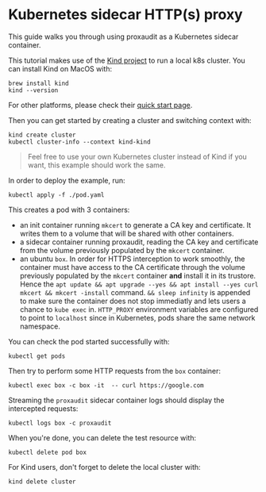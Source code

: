 # Kubernetes sidecar HTTP(s) proxy

This guide walks you through using proxaudit as a Kubernetes sidecar container.

This tutorial makes use of the [Kind project](https://kind.sigs.k8s.io/) to run a local k8s cluster. You can install Kind on MacOS with:
```shell
brew install kind
kind --version
```

For other platforms, please check their [quick start page](https://kind.sigs.k8s.io/docs/user/quick-start/).

Then you can get started by creating a cluster and switching context with:
```shell
kind create cluster
kubectl cluster-info --context kind-kind
```

> Feel free to use your own Kubernetes cluster instead of Kind if you want, this example should work the same.

In order to deploy the example, run:
```shell
kubectl apply -f ./pod.yaml
```

This creates a pod with 3 containers:
- an init container running `mkcert` to generate a CA key and certificate. It writes them to a volume that will be shared with other containers.
- a sidecar container running proxaudit, reading the CA key and certificate from the volume previously populated by the `mkcert` container.
- an ubuntu `box`. In order for HTTPS interception to work smoothly, the container must have access to the CA certificate through the volume previously populated by the `mkcert` container **and** install it in its trustore. Hence the `apt update && apt upgrade --yes && apt install --yes curl mkcert && mkcert -install` command. `&& sleep infinity` is appended to make sure the container does not stop immediatly and lets users a chance to `kube exec` in. `HTTP_PROXY` environment variables are configured to point to `localhost` since in Kubernetes, pods share the same network namespace.

You can check the pod started successfully with:
```shell
kubectl get pods
```

Then try to perform some HTTP requests from the `box` container:
```shell
kubectl exec box -c box -it  -- curl https://google.com
```

Streaming the `proxaudit` sidecar container logs should display the intercepted requests:
```shell
kubectl logs box -c proxaudit
```

When you're done, you can delete the test resource with:
```shell
kubectl delete pod box
```

For Kind users, don't forget to delete the local cluster with:
```shell
kind delete cluster
```
